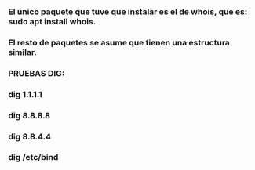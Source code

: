 ### El único paquete que tuve que instalar es el de whois, que es: sudo apt install whois.

### El resto de paquetes se asume que tienen una estructura similar.

### PRUEBAS DIG:
### dig 1.1.1.1
### dig 8.8.8.8
### dig 8.8.4.4
### dig /etc/bind